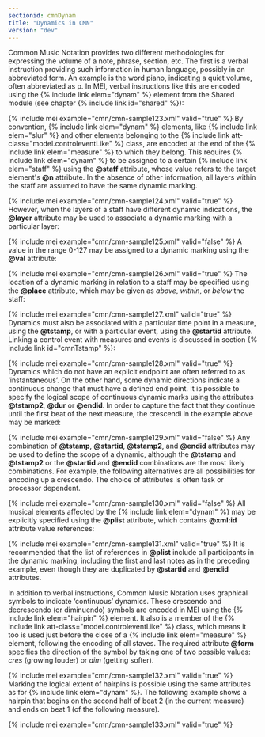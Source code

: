 ```yaml
---
sectionid: cmnDynam
title: "Dynamics in CMN"
version: "dev"
---
```


Common Music Notation provides two different methodologies for expressing the volume
of a
note, phrase, section, etc. The first is a verbal instruction providing such information
in
human language, possibly in an abbreviated form. An example is the word <span class="hi">piano</span>, indicating a quiet volume, often abbreviated as
<span class="hi">p</span>. In MEI, verbal instructions like this are encoded
using the {% include link elem="dynam" %} element from the Shared module (see chapter {% include link id="shared" %}):

{% include mei example="cmn/cmn-sample123.xml" valid="true" %}
By convention, {% include link elem="dynam" %} elements, like {% include link elem="slur" %} and
other elements belonging to the {% include link att-class="model.controleventLike" %} class,
are encoded at the end of the {% include link elem="measure" %} to which they belong. This
requires {% include link elem="dynam" %} to be assigned to a certain {% include link elem="staff" %}
using the **@staff** attribute, whose value refers to the target element's
**@n** attribute. In the absence of other information, all layers within the staff
are assumed to have the same dynamic marking.

{% include mei example="cmn/cmn-sample124.xml" valid="true" %}
However, when the layers of a staff have different dynamic indications, the
**@layer** attribute may be used to associate a dynamic marking with a particular
layer:

{% include mei example="cmn/cmn-sample125.xml" valid="false" %}
A value in the range 0-127 may be assigned to a dynamic marking using the **@val**
attribute:

{% include mei example="cmn/cmn-sample126.xml" valid="true" %}
The location of a dynamic marking in relation to a staff may be specified using the
**@place** attribute, which may be given as *above*, *within*,
or *below* the staff:

{% include mei example="cmn/cmn-sample127.xml" valid="true" %}
Dynamics must also be associated with a particular time point in a measure, using
the
**@tstamp**, or with a particular event, using the **@startid** attribute.
Linking a control event with measures and events is discussed in section {% include link id="cmnTstamp" %}:

{% include mei example="cmn/cmn-sample128.xml" valid="true" %}
Dynamics which do not have an explicit endpoint are often referred to as
‘instantaneous’. On the other hand, some dynamic directions indicate a
continuous change that must have a defined end point. It is possible to specify the
logical
scope of continuous dynamic marks using the attributes **@tstamp2**, **@dur** or
**@endid**. In order to capture the fact that they continue until the first beat of
the next measure, the crescendi in the example above may be marked:

{% include mei example="cmn/cmn-sample129.xml" valid="false" %}
Any combination of **@tstamp**, **@startid**, **@tstamp2**, and
**@endid** attributes may be used to define the scope of a dynamic, although the
**@tstamp** and **@tstamp2** or the **@startid** and **@endid**
combinations are the most likely combinations. For example, the following alternatives
are
all possibilities for encoding up a crescendo. The choice of attributes is
often task or processor dependent.

{% include mei example="cmn/cmn-sample130.xml" valid="false" %}
All musical elements affected by the {% include link elem="dynam" %} may be explicitly
specified using the **@plist** attribute, which contains **@xml:id** attribute
value references:

{% include mei example="cmn/cmn-sample131.xml" valid="true" %}
It is recommended that the list of references in **@plist** include all participants
in the dynamic marking, including the first and last notes as in the preceding example,
even
though they are duplicated by **@startid** and **@endid** attributes.

In addition to verbal instructions, Common Music Notation uses graphical symbols to
indicate ‘continuous’ dynamics. These crescendo and
decrescendo (or diminuendo) symbols are encoded in MEI using the
{% include link elem="hairpin" %} element. It also is a member of the {% include link att-class="model.controleventLike" %} class, which means it too is used just before the close of
a {% include link elem="measure" %} element, following the encoding of all staves. The required
attribute **@form** specifies the direction of the symbol by taking one of two
possible values: *cres* (growing louder) or *dim* (getting
softer).

{% include mei example="cmn/cmn-sample132.xml" valid="true" %}
Marking the logical extent of hairpins is possible using the same attributes as for
{% include link elem="dynam" %}. The following example shows a hairpin that begins on the second
half of beat 2 (in the current measure) and ends on beat 1 (of the following measure).

{% include mei example="cmn/cmn-sample133.xml" valid="true" %}
